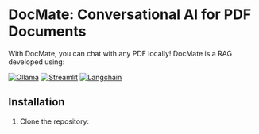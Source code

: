 # DocMate: Conversational AI for PDF Documents

With DocMate, you can chat with any PDF locally! DocMate is a RAG developed using:

[![Ollama](https://img.shields.io/badge/DocMate-Ollama-blue)](https://ollama.com/)
[![Streamlit](https://img.shields.io/badge/DocMate-Streamlit-orange)](https://streamlit.io/)
[![Langchain](https://img.shields.io/badge/DocMate-Langchain-green)](https://www.langchain.com/)


## Installation

1. Clone the repository:

